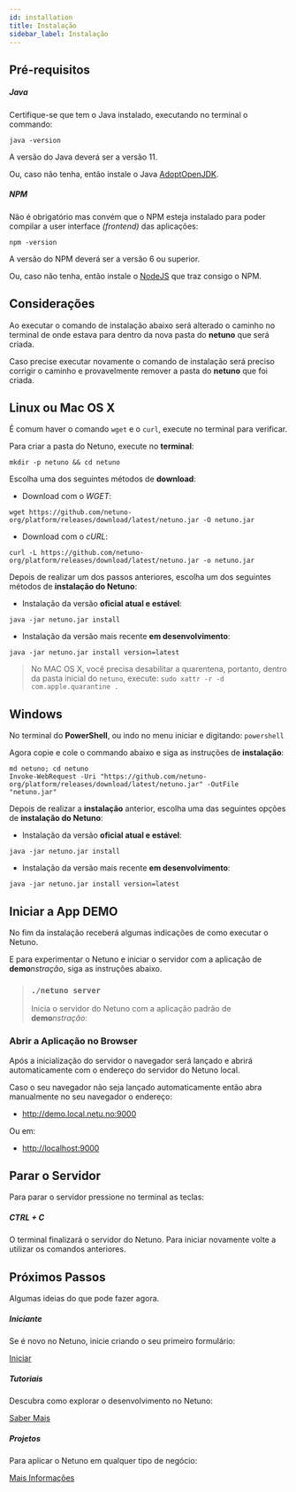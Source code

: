 ```yaml
---
id: installation
title: Instalação
sidebar_label: Instalação
---
```


## Pré-requisitos

##### Java

Certifique-se que tem o Java instalado, executando no terminal o commando:

`java -version`

A versão do Java deverá ser a versão 11.

Ou, caso não tenha, então instale o Java <a href="https://adoptopenjdk.net/" target="_blank">AdoptOpenJDK</a>.

##### NPM

Não é obrigatório mas convém que o NPM esteja instalado para poder compilar a user interface _(frontend)_ das aplicações:

`npm -version`

A versão do NPM deverá ser a versão 6 ou superior.

Ou, caso não tenha, então instale o <a href="https://nodejs.org/" target="_blank">NodeJS</a> que traz consigo o NPM.

## Considerações

Ao executar o comando de instalação abaixo será alterado o caminho no terminal de onde estava para dentro da nova pasta do **netuno** que será criada.

Caso precise executar novamente o comando de instalação será preciso corrigir o caminho e provavelmente remover a pasta do **netuno** que foi criada.

## Linux ou Mac OS X

É comum haver o comando `wget` e o `curl`, execute no terminal para verificar.

Para criar a pasta do Netuno, execute no **terminal**:

```plaintext
mkdir -p netuno && cd netuno
```

Escolha uma dos seguintes métodos de **download**:

* Download com o *WGET*:

```plaintext
wget https://github.com/netuno-org/platform/releases/download/latest/netuno.jar -O netuno.jar
```

* Download com o *cURL*:

```plaintext
curl -L https://github.com/netuno-org/platform/releases/download/latest/netuno.jar -o netuno.jar
```

Depois de realizar um dos passos anteriores, escolha um dos seguintes métodos de **instalação do Netuno**:

* Instalação da versão **oficial atual e estável**:

```plaintext
java -jar netuno.jar install
```

* Instalação da versão mais recente **em desenvolvimento**:

```plaintext
java -jar netuno.jar install version=latest
```

> No MAC OS X, você precisa desabilitar a quarentena, portanto, dentro da pasta inicial do `netuno`, execute:
> `sudo xattr -r -d com.apple.quarantine .`

## Windows

No terminal do **PowerShell**, ou indo no menu iniciar e digitando: `powershell`

Agora copie e cole o commando abaixo e siga as instruções de **instalação**:

```plaintext
md netuno; cd netuno
Invoke-WebRequest -Uri "https://github.com/netuno-org/platform/releases/download/latest/netuno.jar" -OutFile "netuno.jar"
```

Depois de realizar a **instalação** anterior, escolha uma das seguintes opções de **instalação do Netuno**:

* Instalação da versão **oficial atual e estável**:

```plaintext
java -jar netuno.jar install
```

* Instalação da versão mais recente **em desenvolvimento**:

```plaintext
java -jar netuno.jar install version=latest
```

## Iniciar a App DEMO

No fim da instalação receberá algumas indicações de como executar o Netuno.

E para experimentar o Netuno e iniciar o servidor com a aplicação de **demo**_nstração_, siga as instruções abaixo.


> ### `./netuno server`
>
> Inicia o servidor do Netuno com a aplicação padrão de **demo**_nstração_:

### Abrir a Aplicação no Browser

Após a inicialização do servidor o navegador será lançado e abrirá automaticamente com o endereço do servidor do Netuno local.

Caso o seu navegador não seja lançado automaticamente então abra manualmente no seu navegador o endereço:

* <a href="http://demo.local.netu.no:9000" target="_blank">http://demo.local.netu.no:9000</a>

Ou em:

* <a href="http://localhost:9000" target="_blank">http://localhost:9000</a>

## Parar o Servidor

Para parar o servidor pressione no terminal as teclas:

##### CTRL + C

O terminal finalizará o servidor do Netuno. Para iniciar novamente volte a utilizar os comandos anteriores.

## Próximos Passos

Algumas ideias do que pode fazer agora.

##### Iniciante

Se é novo no Netuno, inicie criando o seu primeiro formulário:

<a class="button" href="/docs/pt-PT/academy/start/demonstration/form/">Iniciar</a>

##### Tutoriais

Descubra como explorar o desenvolvimento no Netuno:

<a class="button" href="/docs/pt-PT/library/tutorials/">Saber Mais</a>

##### Projetos

Para aplicar o Netuno em qualquer tipo de negócio: 

<a class="button" href="/docs/pt-PT/academy/strategy/">Mais Informações</a>
